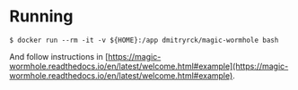 # Running

```terminal
$ docker run --rm -it -v ${HOME}:/app dmitryrck/magic-wormhole bash
```

And follow instructions in [https://magic-wormhole.readthedocs.io/en/latest/welcome.html#example](https://magic-wormhole.readthedocs.io/en/latest/welcome.html#example).
